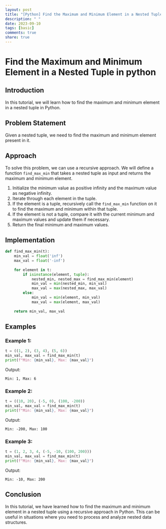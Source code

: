 ```yaml
---
layout: post
title: "[Python] Find the Maximum and Minimum Element in a Nested Tuple"
description: " "
date: 2023-09-10
tags: [basic]
comments: true
share: true
---
```

# Find the Maximum and Minimum Element in a Nested Tuple in python

## Introduction
In this tutorial, we will learn how to find the maximum and minimum element in a nested tuple in Python.

## Problem Statement
Given a nested tuple, we need to find the maximum and minimum element present in it.

## Approach
To solve this problem, we can use a recursive approach. We will define a function `find_max_min` that takes a nested tuple as input and returns the maximum and minimum element. 

1. Initialize the minimum value as positive infinity and the maximum value as negative infinity.
2. Iterate through each element in the tuple.
3. If the element is a tuple, recursively call the `find_max_min` function on it to find the maximum and minimum within that tuple.
4. If the element is not a tuple, compare it with the current minimum and maximum values and update them if necessary.
5. Return the final minimum and maximum values.

## Implementation

```python
def find_max_min(t):
    min_val = float('inf')
    max_val = float('-inf')
    
    for element in t:
        if isinstance(element, tuple):
            nested_min, nested_max = find_max_min(element)
            min_val = min(nested_min, min_val)
            max_val = max(nested_max, max_val)
        else:
            min_val = min(element, min_val)
            max_val = max(element, max_val)
    
    return min_val, max_val
```

## Examples

### Example 1:
```python
t = ((1, 2), (3, 4), (5, 6))
min_val, max_val = find_max_min(t)
print(f"Min: {min_val}, Max: {max_val}")
```
Output:
```
Min: 1, Max: 6
```

### Example 2:
```python
t = ((10, 20), (-5, 0), (100, -200))
min_val, max_val = find_max_min(t)
print(f"Min: {min_val}, Max: {max_val}")
```
Output:
```
Min: -200, Max: 100
```

### Example 3:
```python
t = (1, 2, 3, 4, (-5, -10, (100, 200)))
min_val, max_val = find_max_min(t)
print(f"Min: {min_val}, Max: {max_val}")
```
Output:
```
Min: -10, Max: 200
```

## Conclusion
In this tutorial, we have learned how to find the maximum and minimum element in a nested tuple using a recursive approach in Python. This can be useful in situations where you need to process and analyze nested data structures.
```